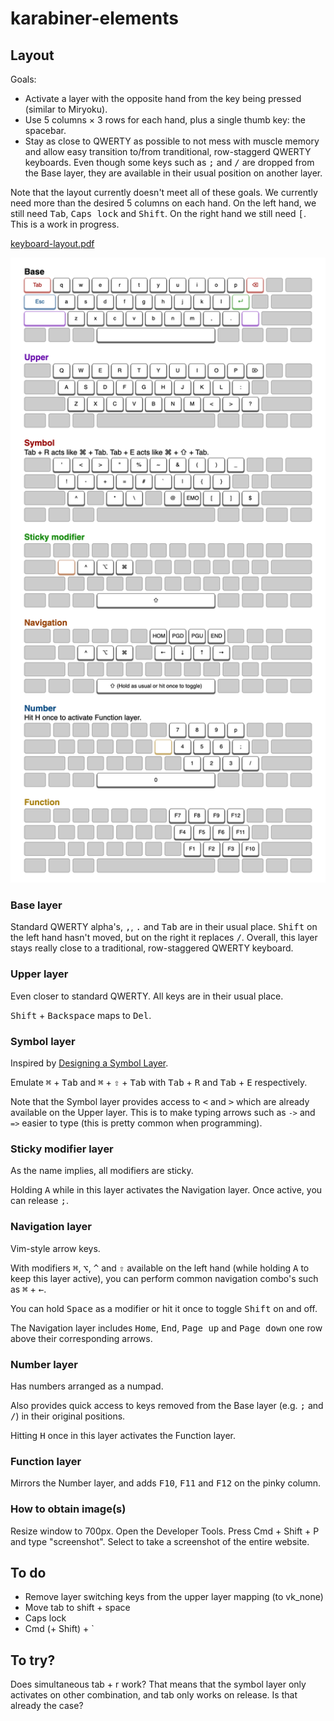 # karabiner-elements

## Layout

Goals:

- Activate a layer with the opposite hand from the key being pressed (similar to Miryoku).
- Use 5 columns × 3 rows for each hand, plus a single thumb key: the spacebar.
- Stay as close to QWERTY as possible to not mess with muscle memory and allow easy transition to/from tranditional, row-staggerd QWERTY keyboards. Even though some keys such as <kbd>;</kbd> and <kbd>/</kbd> are dropped from the Base layer, they are available in their usual position on another layer.

Note that the layout currently doesn't meet all of these goals. We currently need more than the desired 5 columns on each hand. On the left hand, we still need <kbd>Tab</kbd>, <kbd>Caps lock</kbd> and <kbd>Shift</kbd>. On the right hand we still need <kbd>[</kbd>. This is a work in progress.
 
[keyboard-layout.pdf](keyboard-layout.pdf)

![keyboard-layout.png](keyboard-layout.png)

### Base layer

Standard QWERTY alpha's, <kbd>,</kbd>, <kbd>.</kbd> and <kbd>Tab</kbd> are in their usual place. <kbd>Shift</kbd> on the left hand hasn't moved, but on the right it replaces <kbd>/</kbd>. Overall, this layer stays really close to a traditional, row-staggered QWERTY keyboard.

### Upper layer

Even closer to standard QWERTY. All keys are in their usual place.

<kbd>Shift</kbd> + <kbd>Backspace</kbd> maps to <kbd>Del</kbd>. 

### Symbol layer

Inspired by [Designing a Symbol Layer](https://getreuer.info/posts/keyboards/symbol-layer/index.html).

Emulate <kbd>⌘</kbd> + <kbd>Tab</kbd> and <kbd>⌘</kbd> + <kbd>⇧</kbd> + <kbd>Tab</kbd> with <kbd>Tab</kbd> + <kbd>R</kbd> and <kbd>Tab</kbd> + <kbd>E</kbd> respectively.

Note that the Symbol layer provides access to <kbd>&lt;</kbd> and <kbd>&gt;</kbd> which are already available on the Upper layer. This is to make typing arrows such as `->` and `=>` easier to type (this is pretty common when programming).

### Sticky modifier layer

As the name implies, all modifiers are sticky.

Holding <kbd>A</kbd> while in this layer activates the Navigation layer. Once active, you can release <kbd>;</kbd>.

### Navigation layer

Vim-style arrow keys.

With modifiers <kbd>⌘</kbd>, <kbd>⌥</kbd>, <kbd>^</kbd> and <kbd>⇧</kbd> available on the left hand (while holding <kbd>A</kbd> to keep this layer active), you can perform common navigation combo's such as <kbd>⌘</kbd> + <kbd>←</kbd>.

You can hold <kbd>Space</kbd> as a modifier or hit it once to toggle <kbd>Shift</kbd> on and off.

The Navigation layer includes <kbd>Home</kbd>, <kbd>End</kbd>, <kbd>Page up</kbd> and <kbd>Page down</kbd> one row above their corresponding arrows.

### Number layer

Has numbers arranged as a numpad.

Also provides quick access to keys removed from the Base layer (e.g. <kbd>;</kbd> and <kbd>/</kbd>) in their original positions.

Hitting <kbd>H</kbd> once in this layer activates the Function layer.

### Function layer

Mirrors the Number layer, and adds <kbd>F10</kbd>, <kbd>F11</kbd> and <kbd>F12</kbd> on the pinky column.

### How to obtain image(s)

Resize window to 700px. Open the Developer Tools. Press Cmd + Shift + P and type "screenshot". Select to take a screenshot of the entire website.

## To do

- Remove layer switching keys from the upper layer mapping (to vk_none)
- Move tab to shift + space
- Caps lock
- Cmd (+ Shift) + `

## To try?

Does simultaneous tab + r work? That means that the symbol layer only activates on other combination, and tab only works on release. Is that already the case?
